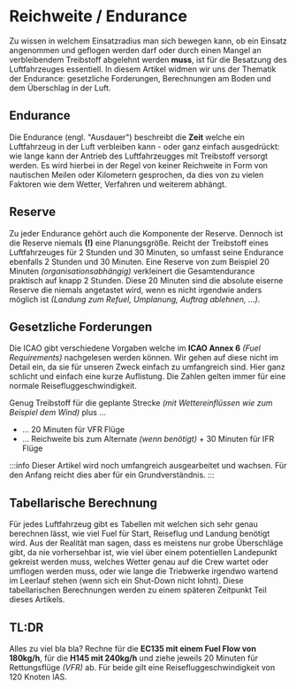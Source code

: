 # Reichweite / Endurance

Zu wissen in welchem Einsatzradius man sich bewegen kann, ob ein Einsatz angenommen und geflogen werden darf oder durch einen Mangel an verbleibendem Treibstoff abgelehnt werden **muss**, ist für die Besatzung des Luftfahrzeuges essentiell. In diesem Artikel widmen wir uns der Thematik der Endurance: gesetzliche Forderungen, Berechnungen am Boden und dem Überschlag in der Luft.

## Endurance

Die Endurance (engl. "Ausdauer") beschreibt die **Zeit** welche ein Luftfahrzeug in der Luft verbleiben kann - oder ganz einfach ausgedrückt: wie lange kann der Antrieb des Luftfahrzeugges mit Treibstoff versorgt werden. Es wird hierbei in der Regel von keiner Reichweite in Form von nautischen Meilen oder Kilometern gesprochen, da dies von zu vielen Faktoren wie dem Wetter, Verfahren und weiterem abhängt.

## Reserve

Zu jeder Endurance gehört auch die Komponente der Reserve. Dennoch ist die Reserve niemals **(!)** eine Planungsgröße. Reicht der Treibstoff eines Luftfahrzeuges für 2 Stunden und 30 Minuten, so umfasst seine Endurance ebenfalls 2 Stunden und 30 Minuten. Eine Reserve von zum Beispiel 20 Minuten _(organisationsabhängig)_ verkleinert die Gesamtendurance praktisch auf knapp 2 Stunden. Diese 20 Minuten sind die absolute eiserne Reserve die niemals angetastet wird, wenn es nicht irgendwie anders möglich ist _(Landung zum Refuel, Umplanung, Auftrag ablehnen, ...)_.

## Gesetzliche Forderungen

Die ICAO gibt verschiedene Vorgaben welche im **ICAO Annex 6** _(Fuel Requirements)_ nachgelesen werden können. Wir gehen auf diese nicht im Detail ein, da sie für unseren Zweck einfach zu umfangreich sind. Hier ganz schlicht und einfach eine kurze Auflistung. Die Zahlen gelten immer für eine normale Reisefluggeschwindigkeit.

Genug Treibstoff für die geplante Strecke _(mit Wettereinflüssen wie zum Beispiel dem Wind)_ plus ...

- ... 20 Minuten für VFR Flüge
- ... Reichweite bis zum Alternate _(wenn benötigt)_ + 30 Minuten für IFR Flüge

:::info
Dieser Artikel wird noch umfangreich ausgearbeitet und wachsen. Für den Anfang reicht dies aber für ein Grundverständnis.
:::

## Tabellarische Berechnung

Für jedes Luftfahrzeug gibt es Tabellen mit welchen sich sehr genau berechnen lässt, wie viel Fuel für Start, Reiseflug und Landung benötigt wird. Aus der Realität man sagen, dass es meistens nur grobe Überschläge gibt, da nie vorhersehbar ist, wie viel über einem potentiellen Landepunkt gekreist werden muss, welches Wetter genau auf die Crew wartet oder umflogen werden muss, oder wie lange die Triebwerke irgendwo wartend im Leerlauf stehen (wenn sich ein Shut-Down nicht lohnt). Diese tabellarischen Berechnungen werden zu einem späteren Zeitpunkt Teil dieses Artikels.

## TL:DR

Alles zu viel bla bla? Rechne für die **EC135 mit einem Fuel Flow von 180kg/h**, für die **H145 mit 240kg/h** und ziehe jeweils 20 Minuten für Rettungsflüge _(VFR)_ ab. Für beide gilt eine Reisefluggeschwindigkeit von 120 Knoten IAS.
